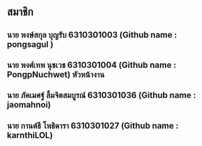 # สมาชิก
## นาย พงษ์สกุล บุญรับ 6310301003 (Github name : pongsagul )
## นาย พงศ์เทพ นุชเวช 6310301004 (Github name : PongpNuchwet) หัวหน้างาน
## นาย ภัคเมศฐ์ ลิ้มจิตสมบูรณ์ 6310301036 (Github name : jaomahnoi)
## นาย กานต์ธี โพธิดารา 6310301027 (Github name : karnthiLOL)